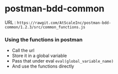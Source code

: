# postman-bdd-common

URL : `https://rawgit.com/AtScaleInc/postman-bdd-common/1.2.3/src/common_functions.js`

### Using the functions in postman
  - Call the url
  - Store it in a global variable
  - Pass that under eval `eval(global_variable_name)`
  - And use the functions directly
